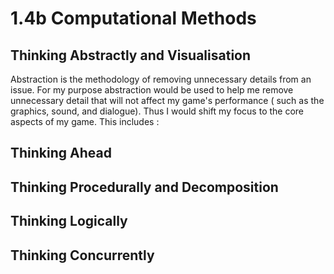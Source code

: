 # 1.4b Computational Methods

## Thinking Abstractly and Visualisation

Abstraction is the methodology of removing unnecessary details from an issue. For my purpose abstraction would be used to help me remove unnecessary detail that will not affect my game's performance ( such as the graphics, sound, and dialogue). Thus I would shift my focus to the core aspects of my game. This includes :&#x20;















## Thinking Ahead

## Thinking Procedurally and Decomposition

## Thinking Logically

## Thinking Concurrently
